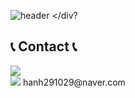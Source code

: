 <div align="left">

![header](https://capsule-render.vercel.app/api?type=waving&color=timeGradient&text=Welcome%20to%20Haeun's%20GitHub%20👋&animation=twinkling&fontSize=35&fontAlignY=40&fontAlign=70&height=250)
</div?



 
## 📞 Contact 📞
<div style="display:flex; flex-direction:row;">
    <a href="https://www.instagram.com/hanh.ng29/">
        <img src="https://img.shields.io/badge/Instagram-E4405F?style=for-the-badge&logo=Instagram&logoColor=white"> 
    </a>
</div>
<div style="display:flex; flex-direction:row;">
    <a>
        <img src="https://img.shields.io/badge/Gmail-D14836?style=for-the-badge&logo=gmail&logoColor=white"> hanh291029@naver.com
    </a>
</div>


